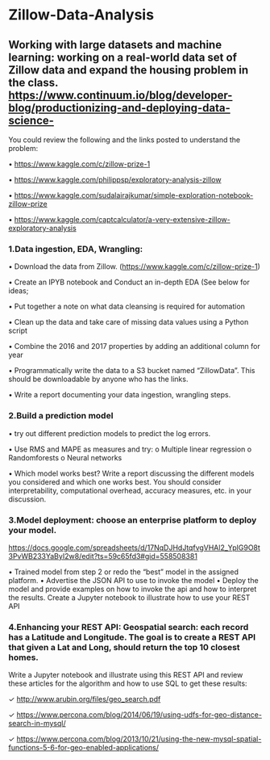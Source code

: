 # Zillow-Data-Analysis


## Working with large datasets and machine learning: working on a real-world data set of Zillow data and expand the housing problem in the class.   https://www.continuum.io/blog/developer-blog/productionizing-and-deploying-data-science- 

You could review the following and the links posted to understand the problem:

• https://www.kaggle.com/c/zillow-prize-1

• https://www.kaggle.com/philippsp/exploratory-analysis-zillow

• https://www.kaggle.com/sudalairajkumar/simple-exploration-notebook-zillow-prize 

• https://www.kaggle.com/captcalculator/a-very-extensive-zillow-exploratory-analysis

### 1.Data ingestion, EDA, Wrangling:
• Download the data from Zillow. (https://www.kaggle.com/c/zillow-prize-1)

• Create an IPYB notebook and Conduct an in-depth EDA (See below for ideas; 

• Put together a note on what data cleansing is required for automation

• Clean up the data and take care of missing data values using a Python script

• Combine the 2016 and 2017 properties by adding an additional column for year

• Programmatically write the data to a S3 bucket named “ZillowData”. This should be
downloadable by anyone who has the links.

• Write a report documenting your data ingestion, wrangling steps.

### 2.Build a prediction model
• try out different prediction models to predict the log errors.

• Use RMS and MAPE as measures and try:
o Multiple linear regression o Randomforests
o Neural networks

• Which model works best? Write a report discussing the different models you considered and which one works best. You should consider interpretability, computational overhead, accuracy measures, etc. in your discussion.

###  3.Model deployment: choose an enterprise platform to deploy your model.
https://docs.google.com/spreadsheets/d/17NqDJHdJtqfvgVHAl2_YplG9O8t3PvWB233YaByI2w8/edit?ts=59c65fd3#gid=558508381

• Trained model from step 2 or redo the “best” model in the assigned platform. 
• Advertise the JSON API to use to invoke the model
• Deploy the model and provide examples on how to invoke the api and how to interpret the
results. Create a Jupyter notebook to illustrate how to use your REST API

###  4.Enhancing your REST API: Geospatial search: each record has a Latitude and Longitude. The goal is to create a REST API that given a Lat and Long, should return the top 10 closest homes.

Write a Jupyter notebook and illustrate using this REST API and review these articles for the algorithm and how to use SQL to get these results:

✓ http://www.arubin.org/files/geo_search.pdf

✓ https://www.percona.com/blog/2014/06/19/using-udfs-for-geo-distance-search-in-mysql/ 

✓ https://www.percona.com/blog/2013/10/21/using-the-new-mysql-spatial-functions-5-6-for-geo-enabled-applications/

    
